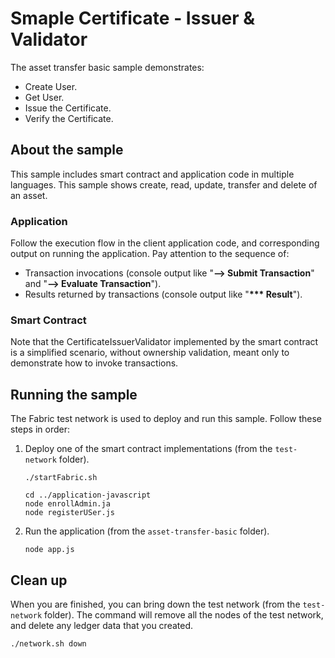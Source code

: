 # Smaple Certificate - Issuer & Validator

The asset transfer basic sample demonstrates:

- Create User.
- Get User.
- Issue the Certificate.
- Verify the Certificate.

## About the sample

This sample includes smart contract and application code in multiple languages. This sample shows create, read, update, transfer and delete of an asset.


### Application

Follow the execution flow in the client application code, and corresponding output on running the application. Pay attention to the sequence of:

- Transaction invocations (console output like "**--> Submit Transaction**" and "**--> Evaluate Transaction**").
- Results returned by transactions (console output like "**\*\*\* Result**").

### Smart Contract

Note that the CertificateIssuerValidator implemented by the smart contract is a simplified scenario, without ownership validation, meant only to demonstrate how to invoke transactions.

## Running the sample

The Fabric test network is used to deploy and run this sample. Follow these steps in order:

1. Deploy one of the smart contract implementations (from the `test-network` folder).
   ```
   ./startFabric.sh

   cd ../application-javascript
   node enrollAdmin.ja
   node registerUSer.js
   ```

1. Run the application (from the `asset-transfer-basic` folder).
   ```
   node app.js

   ```

## Clean up

When you are finished, you can bring down the test network (from the `test-network` folder). The command will remove all the nodes of the test network, and delete any ledger data that you created.

```
./network.sh down
```
